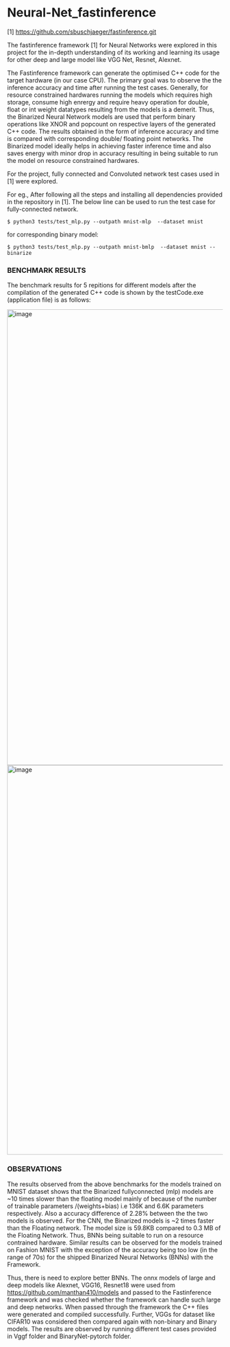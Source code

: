 # Neural-Net_fastinference


[1] https://github.com/sbuschjaeger/fastinference.git 

The fastinference framework [1] for Neural Networks were explored in this project for the in-depth understanding of its working and learning its usage for other deep and large model like VGG Net, Resnet, Alexnet. 


The Fastinference framework can generate the optimised C++ code for the target hardware (in our case CPU).
The primary goal was to observe the the inference accuracy and time after running the test cases. Generally, for resource constrained hardwares running the models which requires high storage, consume high enrergy and require heavy operation for double, float or int weight datatypes resulting from the models is a demerit. 
Thus, the Binarized Neural Network models are used that perform binary operations like XNOR and popcount on respective layers of the generated C++ code. The results obtained in the form of inference accuracy and time is compared  with corresponding double/ floating point networks.
The Binarized model ideally helps in achieving faster inference time and also saves energy with minor drop in accuracy resulting in being suitable to run the model on resource constrained hardwares.

For the project, fully connected and Convoluted network test cases used in [1] were explored. 

For eg., 
After following all the steps and installing all dependencies provided in the repository in [1]. The below line can be used to run the test case for fully-connected network.

```
$ python3 tests/test_mlp.py --outpath mnist-mlp  --dataset mnist
```
for corresponding binary model:
```
$ python3 tests/test_mlp.py --outpath mnist-bmlp  --dataset mnist --binarize
```
### BENCHMARK RESULTS
The benchmark results for 5 repitions for different models after the compilation of the generated C++ code is shown by the testCode.exe (application file) is as follows:

<img width="1061" alt="image" src="https://user-images.githubusercontent.com/94113767/165866805-80711b0f-6d47-4463-a2a5-b23441e24e88.png">

<img width="907" alt="image" src="https://user-images.githubusercontent.com/94113767/165867010-a8731379-ac68-457b-8793-828ae333c4ba.png">

### OBSERVATIONS
The results observed from the above benchmarks for the models trained on MNIST dataset shows that the Binarized fullyconnected (mlp) models are ~10 times slower than the floating model mainly of because of the number of trainable parameters /(weights+bias) i.e 136K and 6.6K parameters respectively. Also a accuracy difference of 2.28% between the the two models is observed. 
For the CNN, the Binarized models is ~2 times faster than the Floating network. The model size is 59.8KB compared to 0.3 MB of the Floating Network. Thus, BNNs being suitable to run on a resource contrained hardware.
Similar results can be observed for the models trained on Fashion MNIST with the exception of the accuracy being too low (in the range of 70s) for the shipped Binarized Neural Networks (BNNs) with the Framework.

Thus, there is need to explore better BNNs.
The onnx models of large and deep models like Alexnet, VGG16, Resnet18 were used from https://github.com/manthan410/models and passed to the Fastinference framework and was checked whether the framework can handle such large and deep networks. When passed through the framework the C++ files were generated and compiled successfully.
Further, VGGs for dataset like CIFAR10 was considered  then compared again with non-binary and Binary models. The results are observed by running different test cases provided in Vggf folder and BinaryNet-pytorch folder.




